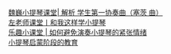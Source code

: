   
[魏巍小提琴课堂| 解析 学生第一协奏曲（塞茨 曲）](http://www.dianyue.me/archives/403/zoj7xg5f8plcimlo/)  
[左老师课堂丨和我这样学小提琴](http://www.dianyue.me/archives/309/u8mvezptcg7hsvd3/)  
[乐趣小课堂 | 如何避免演奏小提琴的紧张情绪](http://www.dianyue.me/archives/021/e9sm14qfc3ekdo06/)  
[小提琴启蒙阶段的教育](http://www.dianyue.me/archives/821/yjqwiycgyk6xc3pc/)